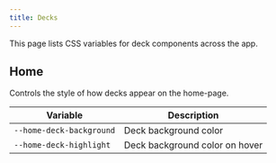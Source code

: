 ```yaml
---
title: Decks
---
```


This page lists CSS variables for deck components across the app.

Home
---
Controls the style of how decks appear on the home-page.

| Variable | Description |
| -------- | -------- |
| `--home-deck-background` | Deck background color |
| `--home-deck-highlight` | Deck background color on hover |

